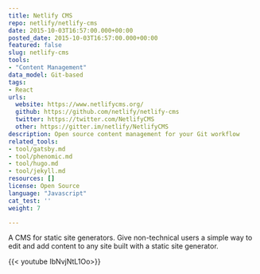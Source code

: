 ```yaml
---
title: Netlify CMS
repo: netlify/netlify-cms
date: 2015-10-03T16:57:00.000+00:00
posted_date: 2015-10-03T16:57:00.000+00:00
featured: false
slug: netlify-cms
tools:
- "Content Management"
data_model: Git-based
tags:
- React
urls:
  website: https://www.netlifycms.org/
  github: https://github.com/netlify/netlify-cms
  twitter: https://twitter.com/NetlifyCMS
  other: https://gitter.im/netlify/NetlifyCMS
description: Open source content management for your Git workflow
related_tools:
- tool/gatsby.md
- tool/phenomic.md
- tool/hugo.md
- tool/jekyll.md
resources: []
license: Open Source
language: "Javascript"
cat_test: ''
weight: 7

---
```

A CMS for static site generators. Give non-technical users a simple way to edit and add content to any site built with a static site generator.

{{< youtube IbNvjNtL1Oo>}}
